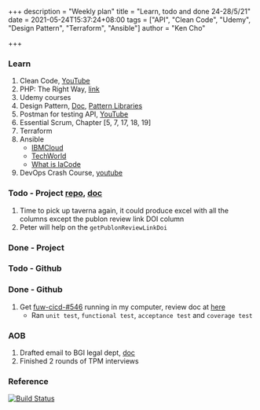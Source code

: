 +++
description = "Weekly plan"
title = "Learn, todo and done 24-28/5/21"
date = 2021-05-24T15:37:24+08:00
tags = ["API", "Clean Code", "Udemy", "Design Pattern", "Terraform", "Ansible"]
author = "Ken Cho"

+++  
### Learn
1. Clean Code, [YouTube](https://www.youtube.com/watch?v=7EmboKQH8lM)
2. PHP: The Right Way, [link](https://phptherightway.com/)
3. Udemy courses
4. Design Pattern, [Doc](https://designpatternsphp.readthedocs.io/en/latest/README.html), [Pattern Libraries](https://medium.com/@whatjackhasmade/pattern-libraries-abcc45c6144c)
5. Postman for testing API, [YouTube](https://www.freecodecamp.org/news/learn-how-to-use-postman-to-test-apis/)
6. Essential Scrum, Chapter [5, 7, 17, 18, 19]
7. Terraform
8. Ansible
    - [IBMCloud](https://www.youtube.com/watch?v=fHO1X93e4WA)
    - [TechWorld](https://www.youtube.com/watch?v=1id6ERvfozo)
    - [What is IaCode](https://www.youtube.com/watch?v=POPP2WTJ8es)
9. DevOps Crash Course, [youtube](https://www.youtube.com/watch?v=OXE2a8dqIAI)
### Todo - Project [repo](https://github.com/kencho51/mint_doi), [doc](https://docs.google.com/document/d/1CopK9e9QclOd91WRN1LREEBefMDb5cWoHiElj3IfKLc/edit#)
1. Time to pick up taverna again, it could produce excel with all the columns except the publon review link DOI column
2. Peter will help on the `getPublonReviewLinkDoi`  

### Done - Project

### Todo - Github

### Done - Github
1. Get [fuw-cicd-#546](https://github.com/gigascience/gigadb-website/pull/546) running in my computer, review doc at [here](https://gist.github.com/kencho51/6b5cebd15c9419484e73b2439a34f0d1)
   - Ran `unit test`, `functional test`, `acceptance test` and `coverage test`  
### AOB
1. Drafted email to BGI legal dept, [doc](https://docs.google.com/document/d/1fqRzmGwqZ17ypFSwR04vdqHAXlZSrMU072uXkcTSRBg/edit#)
2. Finished 2 rounds of TPM interviews  

### Reference


[![Build Status](https://travis-ci.com/kencho51/gigathing.svg?branch=master)](https://travis-ci.com/kencho51/gigathing)

